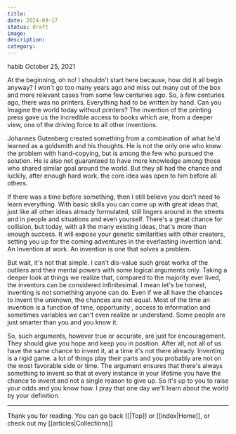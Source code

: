 ```yaml
---
title: 
date: 2024-09-17
status: draft
image: 
description: 
category:
---
```



habib
October 25, 2021

At the beginning, oh no! I shouldn't start here because, how did it all begin anyway? I won't go too many years ago and miss out many out of the box and more relevant cases from some few centuries ago. So, a few centuries ago, there was no printers. Everything had to be written by hand. Can you Imagine the world today without printers? The invention of the printing press gave us the incredible access to books which are, from a deeper view, one of the driving force to all other inventions. 

Johannes Gutenberg created something from a combination of what he'd learned as a goldsmith and his thoughts. He is not the only one who knew the problem with hand-copying, but is among the few who pursued the solution. He is also not guaranteed to have more knowledge among those who shared similar goal around the world. But they all had the chance and luckily, after enough hard work, the core idea was open to him before all others.

If there was a time before something, then I still believe you don't need to learn everything. With basic skills you can come up with great ideas that, just like all other ideas already formulated, still lingers around in the streets and in people and situations and even yourself. There's a great chance for collision, but today, with all the many existing ideas, that's more than enough success. It will expose your genetic similarities with other creators, setting you up for the coming adventures in the everlasting invention land.
 An Invention at work. An invention is one that solves a problem.

But wait, it's not that simple. I can't dis-value such great works of the outliers and their mental powers with some logical arguments only. Taking a deeper look at things we realize that, compared to the majority ever lived, the inventors can be considered infinitesimal. I mean let's be honest, inventing is not something anyone can do. Even if we all have the chances to invent the unknown, the chances are not equal. Most of the time an invention is a function of time, opportunity , access to information and sometimes variables we can't even realize or understand. Some people are just smarter than you and you know it.

So, such arguments, however true or accurate, are just for encouragement. They should give you hope and keep you in position. After all, not all of us have the same chance to invent it, at a time it's not there already. Inventing is a rigid game. a lot of things play their parts and you probably are not on the most favorable side or time. The argument ensures that there's always something to invent so that at every instance in your lifetime you have the chance to invent and not a single reason to give up. So it's up to you to raise your odds and you know how. I pray that one day we'll learn about the world by your definition.


















---
Thank you for reading. You can go back [[|Top]] or [[index|Home]], or check out my [[articles|Collections]]